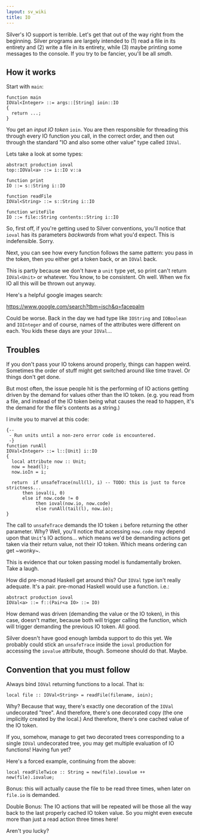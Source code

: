 ```yaml
---
layout: sv_wiki
title: IO
---
```


Silver's IO support is terrible. Let's get that out of the way right from the beginning. Silver programs are largely intended to (1) read a file in its entirety and (2) write a file in its entirety, while (3) maybe printing some messages to the console. If you try to be fancier, you'll be all _smdh_.

## How it works

Start with `main`:

```
function main 
IOVal<Integer> ::= args::[String] ioin::IO
{
  return ...;
}
```

You get an _input IO token_ `ioin`. You are then responsible for threading this through every IO function you call, in the correct order, and then out through the standard "IO and also some other value" type called `IOVal`.

Lets take a look at some types:

```
abstract production ioval
top::IOVal<a> ::= i::IO v::a

function print
IO ::= s::String i::IO

function readFile
IOVal<String> ::= s::String i::IO

function writeFile
IO ::= file::String contents::String i::IO
```

So, first off, if you're getting used to Silver conventions, you'll notice that `ioval` has its parameters _backwards_ from what you'd expect. This is indefensible. Sorry.

Next, you can see how every function follows the same pattern: you pass in the token, then you either get a token back, or an `IOVal` back.

This is partly because we don't have a `unit` type yet, so print can't return `IOVal<Unit>` or whatever. You know, to be consistent. Oh well. When we fix IO all this will be thrown out anyway.

Here's a helpful google images search:

https://www.google.com/search?tbm=isch&q=facepalm

Could be worse. Back in the day we had type like `IOString` and `IOBoolean` and `IOInteger` and of course, names of the attributes were different on each. You kids these days are your `IOVal`...

## Troubles

If you don't pass your IO tokens around properly, things can happen weird. Sometimes the order of stuff might get switched around like time travel. Or things don't get done.

But most often, the issue people hit is the performing of IO actions getting driven by the demand for values other than the IO token. (e.g. you read from a file, and instead of the IO token being what causes the read to happen, it's the demand for the file's contents as a string.)

I invite you to marvel at this code:

```
{--
 - Run units until a non-zero error code is encountered.
 -}
function runAll
IOVal<Integer> ::= l::[Unit] i::IO
{
  local attribute now :: Unit;
  now = head(l);
  now.ioIn = i;

  return  if unsafeTrace(null(l), i) -- TODO: this is just to force strictness...
	  then ioval(i, 0)
	  else if now.code != 0
	       then ioval(now.io, now.code)
	       else runAll(tail(l), now.io);
}
```

The call to `unsafeTrace` demands the IO token `i` before returning the other parameter. Why? Well, you'll notice that accessing `now.code` may depend upon that `Unit`'s IO actions... which means we'd be demanding actions get taken via their return value, not their IO token. Which means ordering can get ~wonky~.

This is evidence that our token passing model is fundamentally broken. Take a laugh.

How did pre-monad Haskell get around this? Our `IOVal` type isn't really adequate. It's a pair. pre-monad Haskell would use a function. i.e.:

```
abstract production ioval
IOVal<a> ::= f::(Pair<a IO> ::= IO)
```

How demand was driven (demanding the value or the IO token), in this case, doesn't matter, because both will trigger calling the function, which will trigger demanding the previous IO token. All good.

Silver doesn't have good enough lambda support to do this yet. We probably could stick an `unsafeTrace` inside the `ioval` production for accessing the `iovalue` attribute, though. Someone should do that. Maybe.

## Convention that you must follow

Always bind `IOVal` returning functions to a local. That is:

```
local file :: IOVal<String> = readFile(filename, ioin);
```

Why? Because that way, there's exactly one decoration of the `IOVal` undecorated "tree". And therefore, there's one decorated copy (the one implicitly created by the local.) And therefore, there's one cached value of the IO token.

If you, somehow, manage to get two decorated trees corresponding to a single `IOVal` undecorated tree, you may get multiple evaluation of IO functions! Having fun yet?

Here's a forced example, continuing from the above:

```
local readFileTwice :: String = new(file).iovalue ++ new(file).iovalue;
```

Bonus: this will actually cause the file to be read three times, when later on `file.io` is demanded.

Double Bonus: The IO actions that will be repeated will be those all the way back to the last properly cached IO token value. So you might even execute more than just a read action three times here!

Aren't you lucky?
